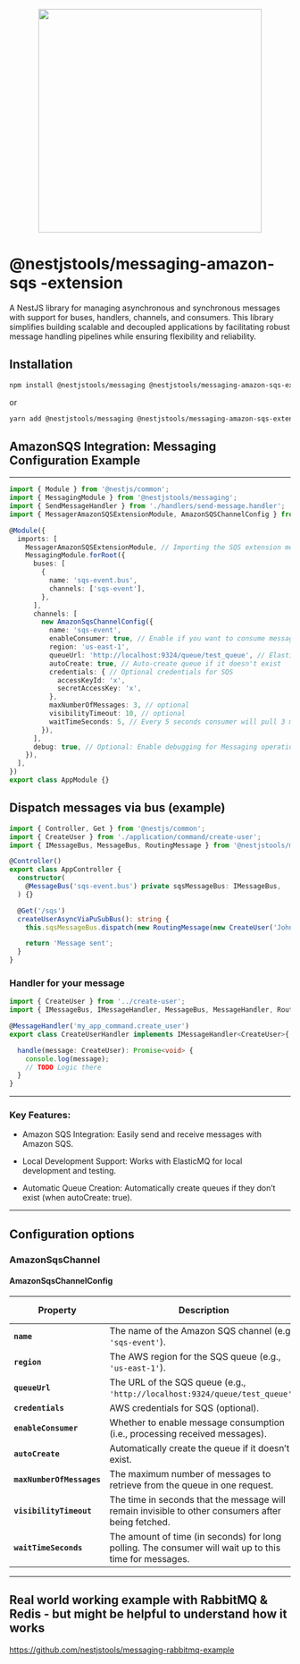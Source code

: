 <p align="center">
    <image src="nestjstools-logo.png" width="400">
</p>

# @nestjstools/messaging-amazon-sqs -extension

A NestJS library for managing asynchronous and synchronous messages with support for buses, handlers, channels, and consumers. This library simplifies building scalable and decoupled applications by facilitating robust message handling pipelines while ensuring flexibility and reliability.

## Installation

```bash
npm install @nestjstools/messaging @nestjstools/messaging-amazon-sqs-extension 
```

or

```bash
yarn add @nestjstools/messaging @nestjstools/messaging-amazon-sqs-extension
```
## AmazonSQS Integration: Messaging Configuration Example

---

```typescript
import { Module } from '@nestjs/common';
import { MessagingModule } from '@nestjstools/messaging';
import { SendMessageHandler } from './handlers/send-message.handler';
import { MessagerAmazonSQSExtensionModule, AmazonSQSChannelConfig } from "@nestjstools/messager-amazon-sqs-extension";

@Module({
  imports: [
    MessagerAmazonSQSExtensionModule, // Importing the SQS extension module
    MessagingModule.forRoot({
      buses: [
        {
          name: 'sqs-event.bus',
          channels: ['sqs-event'],
        },
      ],
      channels: [
        new AmazonSqsChannelConfig({
          name: 'sqs-event',
          enableConsumer: true, // Enable if you want to consume messages
          region: 'us-east-1',
          queueUrl: 'http://localhost:9324/queue/test_queue', // ElasticMQ for local development
          autoCreate: true, // Auto-create queue if it doesn't exist
          credentials: { // Optional credentials for SQS
            accessKeyId: 'x',
            secretAccessKey: 'x',
          },
          maxNumberOfMessages: 3, // optional
          visibilityTimeout: 10, // optional 
          waitTimeSeconds: 5, // Every 5 seconds consumer will pull 3 messages from queue - optional
        }),
      ],
      debug: true, // Optional: Enable debugging for Messaging operations
    }),
  ],
})
export class AppModule {}
```

## Dispatch messages via bus (example)

```typescript
import { Controller, Get } from '@nestjs/common';
import { CreateUser } from './application/command/create-user';
import { IMessageBus, MessageBus, RoutingMessage } from '@nestjstools/messaging';

@Controller()
export class AppController {
  constructor(
    @MessageBus('sqs-event.bus') private sqsMessageBus: IMessageBus,
  ) {}

  @Get('/sqs')
  createUserAsyncViaPuSubBus(): string {
    this.sqsMessageBus.dispatch(new RoutingMessage(new CreateUser('John FROM SQS'), 'my_app_command.create_user'));

    return 'Message sent';
  }
}
```

### Handler for your message

```typescript
import { CreateUser } from '../create-user';
import { IMessageBus, IMessageHandler, MessageBus, MessageHandler, RoutingMessage, DenormalizeMessage } from '@nestjstools/messaging';

@MessageHandler('my_app_command.create_user')
export class CreateUserHandler implements IMessageHandler<CreateUser>{

  handle(message: CreateUser): Promise<void> {
    console.log(message);
    // TODO Logic there
  }
}
```

---

### Key Features:

* Amazon SQS Integration: Easily send and receive messages with Amazon SQS.

* Local Development Support: Works with ElasticMQ for local development and testing.

* Automatic Queue Creation: Automatically create queues if they don’t exist (when autoCreate: true).

---

## Configuration options

### AmazonSqsChannel

#### **AmazonSqsChannelConfig**
| **Property**              | **Description**                                                                                        | **Default Value** |
| ------------------------- | ------------------------------------------------------------------------------------------------------ |-------------------|
| **`name`**                | The name of the Amazon SQS channel (e.g., `'sqs-event'`).                                              |                   |
| **`region`**              | The AWS region for the SQS queue (e.g., `'us-east-1'`).                                                |                   |
| **`queueUrl`**            | The URL of the SQS queue (e.g., `'http://localhost:9324/queue/test_queue'`).                           |                   |
| **`credentials`**         | AWS credentials for SQS (optional).                                                                    |                   |
| **`enableConsumer`**      | Whether to enable message consumption (i.e., processing received messages).                            | `true`            |
| **`autoCreate`**          | Automatically create the queue if it doesn’t exist.                                                    | `true`            |
| **`maxNumberOfMessages`** | The maximum number of messages to retrieve from the queue in one request.                              | 1                 |
| **`visibilityTimeout`**   | The time in seconds that the message will remain invisible to other consumers after being fetched.     | 20                |
| **`waitTimeSeconds`**     | The amount of time (in seconds) for long polling. The consumer will wait up to this time for messages. | 10                |
---

## Real world working example with RabbitMQ & Redis - but might be helpful to understand how it works
https://github.com/nestjstools/messaging-rabbitmq-example
